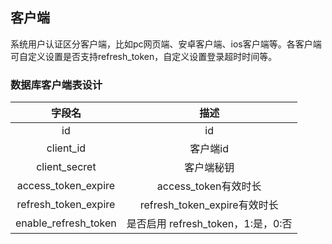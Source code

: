 ## 客户端

系统用户认证区分客户端，比如pc网页端、安卓客户端、ios客户端等。各客户端可自定义设置是否支持refresh_token，自定义设置登录超时时间等。

### 数据库客户端表设计

|字段名	    			|描述   	            		|
|:----: 				|:----:             		|
|id   					|id		            		|
|client_id				|客户端id	     			|
|client_secret			|客户端秘钥					|
|access_token_expire	|access_token有效时长			|
|refresh_token_expire	|refresh_token_expire有效时长|
|enable_refresh_token	|是否启用	refresh_token，1:是，0:否		|
